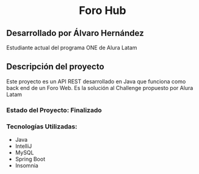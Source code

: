<h1 align="center"> Foro Hub </h1>
<h2 align="left"> Desarrollado por Álvaro Hernández </h2>
<p>Estudiante actual del programa ONE de Alura Latam</p>
<h2 align="left"> Descripción del proyecto </h2>
<p text-align="justify"> Este proyecto es un API REST desarrollado en Java que funciona como back end de un Foro Web. Es la solución al Challenge propuesto por Alura Latam</p>
<h3>Estado del Proyecto: Finalizado</h3>
<h3>Tecnologías Utilizadas: </h3>
<ul>
  <li>Java</li>
  <li>IntelliJ</li>
  <li>MySQL</li>
  <li>Spring Boot</li>
  <li>Insomnia</li>
</ul>
